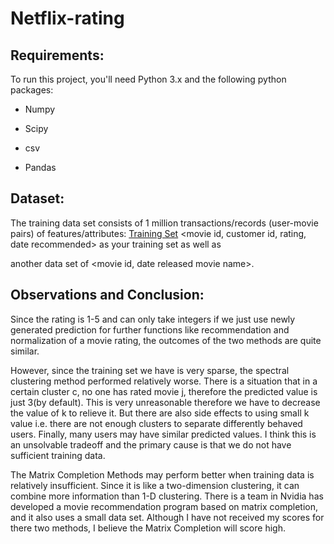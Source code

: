 # Netflix-rating
Requirements:
---
To run this project, you'll need Python 3.x and the following python packages:  
  * Numpy  
  - Scipy  
  * csv  
  - Pandas   


Dataset:
---
The training data set consists of 1 million transactions/records (user-movie pairs) of features/attributes:
[Training Set](https://drive.google.com/file/d/1BPaRosQv2QdIIx0jkdWe_R7B2vDf4RiV/view?usp=sharing)
<movie id, customer id, rating, date recommended> as your training set as well as

another data set of <movie id, date released movie name>.  
 

Observations and Conclusion:
---
Since the rating is 1-5 and can only take integers if we just use newly generated prediction for further functions like recommendation and normalization of a movie rating, the outcomes of the two methods are quite similar.  

However, since the training set we have is very sparse, the spectral clustering method performed relatively worse. There is a situation that in a certain cluster c, no one has rated movie j, therefore the predicted value is just 3(by default). This is very unreasonable therefore we have to decrease the value of k to relieve it. But there are also side effects to using small k value i.e. there are not enough clusters to separate differently behaved users. Finally, many users may have similar predicted values. I think this is an unsolvable tradeoff and the primary cause is that we do not have sufficient training data.

The Matrix Completion Methods may perform better when training data is relatively insufficient. Since it is like a two-dimension clustering, it can combine more information than 1-D clustering. There is a team in Nvidia has developed a movie recommendation program based on matrix completion, and it also uses a small data set.  Although I have not received my scores for there two methods, I believe the Matrix Completion will score high.
